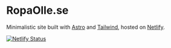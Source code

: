 # RopaOlle.se

Minimalistic site built with [Astro](https://astro.build/) and [Tailwind](https://tailwindcss.com/), hosted on [Netlify](https://www.netlify.com/).

[![Netlify Status](https://api.netlify.com/api/v1/badges/55296b8d-9712-4182-aa70-1570bea52983/deploy-status)](https://app.netlify.com/sites/angry-kepler-510f4d/deploys)
